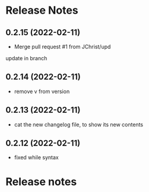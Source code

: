 # Release Notes

## 0.2.15 (2022-02-11)
* Merge pull request #1 from JChrist/upd

update in branch

## 0.2.14 (2022-02-11)
* remove v from version

## 0.2.13 (2022-02-11)
* cat the new changelog file, to show its new contents

## 0.2.12 (2022-02-11)
* fixed while syntax
# Release notes

